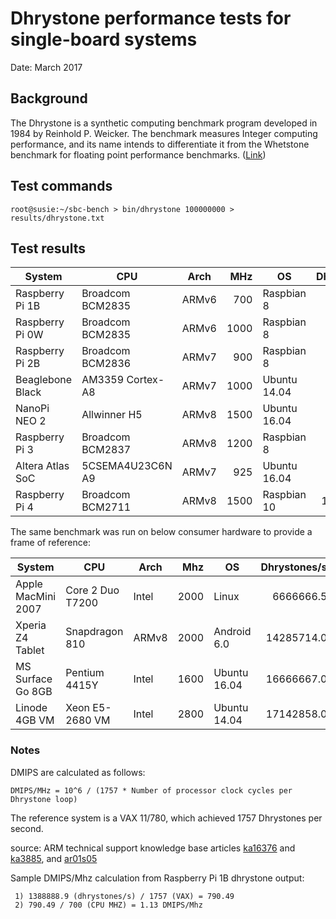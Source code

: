 # Dhrystone performance tests for single-board systems

Date: March 2017

## Background

The Dhrystone is a synthetic computing benchmark program developed in 1984 by Reinhold P. Weicker. The benchmark measures Integer computing performance, and its name intends to differentiate it from the Whetstone benchmark for floating point performance benchmarks. (<a href="http://www.netlib.org/benchmark/">Link</a>)

## Test commands

```
root@susie:~/sbc-bench > bin/dhrystone 100000000 > results/dhrystone.txt
```

## Test results

| System             | CPU              | Arch  | MHz  | OS            | Dhrystones/s | DMIPS/Mhz |
| -------------------|------------------|-------|-----:|---------------|-------------:|-----:|
| Raspberry Pi 1B    | Broadcom BCM2835 | ARMv6 |  700 | Raspbian 8    |    1388888.9 | 1.13 |
| Raspberry Pi 0W    | Broadcom BCM2835 | ARMv6 | 1000 | Raspbian 8    |    2083333.4 | 1.19 |
| Raspberry Pi 2B    | Broadcom BCM2836 | ARMv7 |  900 | Raspbian 8    |    2173913.0 | 1.37 |
| Beaglebone Black   | AM3359 Cortex-A8 | ARMv7 | 1000 | Ubuntu 14.04  |    3030303.0 | 1.72 |
| NanoPi NEO 2       | Allwinner H5     | ARMv8 | 1500 | Ubuntu 16.04  |    5000000.0 | 1.89 |
| Raspberry Pi 3     | Broadcom BCM2837 | ARMv8 | 1200 | Raspbian 8    |    4347826.0 | 2.06 |
| Altera Atlas SoC   | 5CSEMA4U23C6N A9 | ARMv7 |  925 | Ubuntu 16.04  |    3703703.8 | 2.28 |
| Raspberry Pi 4     | Broadcom BCM2711 | ARMv8 | 1500 | Raspbian 10   |   10000000.0 | 3.79 |


The same benchmark was run on below consumer hardware to provide a frame of reference:

| System             | CPU              | Arch  |  Mhz | OS            | Dhrystones/s | DMIPS/Mhz |
| -------------------|------------------|-------|-----:|---------------|-------------:|-----:|
| Apple MacMini 2007 | Core 2 Duo T7200 | Intel | 2000 | Linux         |    6666666.5 | 1.90 |
| Xperia Z4 Tablet   | Snapdragon 810   | ARMv8 | 2000 | Android 6.0   |   14285714.0 | 4.06 |
| MS Surface Go 8GB  | Pentium 4415Y    | Intel | 1600 | Ubuntu 16.04  |   16666667.0 | 5.93 |
| Linode 4GB VM      | Xeon E5-2680 VM  | Intel | 2800 | Ubuntu 14.04  |   17142858.0 | 3.48 |

### Notes

DMIPS are calculated as follows:
```
DMIPS/MHz = 10^6 / (1757 * Number of processor clock cycles per Dhrystone loop)
```
The reference system is a VAX 11/780, which achieved 1757 Dhrystones per second.

source: ARM technical support knowledge base articles <a href="http://infocenter.arm.com/help/index.jsp?topic=/com.arm.doc.faqs/ka16376.html">ka16376</a> and <a href="http://infocenter.arm.com/help/index.jsp?topic=/com.arm.doc.faqs/ka3885.html">ka3885</a>, and <a href="http://infocenter.arm.com/help/index.jsp?topic=/com.arm.doc.dai0273a/ar01s05.html">ar01s05</a>

Sample DMIPS/Mhz calculation from Raspberry Pi 1B dhrystone output:
```
 1) 1388888.9 (dhrystones/s) / 1757 (VAX) = 790.49
 2) 790.49 / 700 (CPU MHZ) = 1.13 DMIPS/Mhz
```

